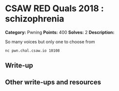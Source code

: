 
# CSAW RED Quals 2018 : schizophrenia

**Category:** Pwning
**Points:** 400
**Solves:** 2
**Description:**

So many voices but only one to choose from 

`nc pwn.chal.csaw.io 10108`

## Write-up

## Other write-ups and resources


